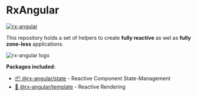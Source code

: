# RxAngular

[![rx-angular](https://circleci.com/gh/BioPhoton/rx-angular.svg?style=shield)](https://circleci.com/gh/BioPhoton/rx-angular)


This repository holds a set of helpers to create **fully reactive** as wel as  **fully zone-less** applications.


![rx-angular logo](https://raw.githubusercontent.com/BioPhoton/rx-angular/master/images/rx-angular_logo.png)

**Packages included:**

- [📦 @rx-angular/state](https://github.com/BioPhoton/rx-angular/tree/master/libs/state/README.md) - Reactive Component State-Management
- [💾 @rx-angular/template](https://github.com/BioPhoton/rx-angular/tree/master/libs/template/README.md) - Reactive Rendering

